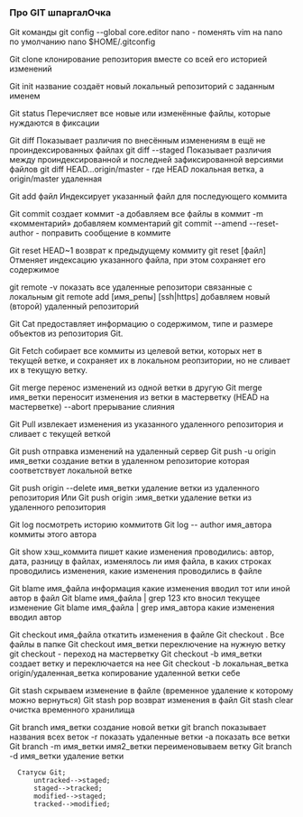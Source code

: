 

### Про GIT шпаргалОчка


Git команды
git config --global core.editor nano - поменять vim на nano по умолчанию
nano $HOME/.gitconfig

Git clone клонирование репозитория вместе со всей его историей изменений

Git init название создаёт новый локальный репозиторий с заданным именем

Git status Перечисляет все новые или изменённые файлы, которые нуждаются в фиксации

Git diff Показывает различия по внесённым изменениям в ещё не проиндексированных файлах
	git diff --staged Показывает различия между проиндексированной и последней зафиксированной версиями файлов
	git diff HEAD...origin/master - где HEAD локальная ветка, а origin/master удаленная  

Git add файл Индексирует указанный файл для последующего коммита

Git commit создает коммит
	-a  добавляем все файлы в коммит
	-m «комментарий» добавляем комментарий
git commit --amend --reset-author - поправить сообщение в коммите

Git reset HEAD~1 возврат к предыдущему коммиту
git reset [файл] Отменяет индексацию указанного файла, при этом сохраняет его содержимое

git remote -v показать все удаленные репозитори связанные с локальным
git remote add [имя_репы] [ssh|https] добавляем новый (второй) удаленный репозиторий

Git Cat предоставляет информацию о содержимом, типе и размере объектов из репозитория Git.

Git Fetch собирает все коммиты из целевой ветки, которых нет в текущей ветке, и сохраняет их в локальном реопзитории, но не сливает их в текущую ветку.

Git merge перенос изменений из одной ветки в другую
Git merge имя_ветки переносит изменения из ветки в мастерветку (HEAD на мастерветке)
--abort прерывание слияния

Git Pull извлекает изменения из указанного удаленного репозитория и сливает с текущей веткой

Git push отправка изменений на удаленный сервер
Git push -u origin имя_ветки создание ветки в удаленном репозиторие которая соответствует локальной ветке

Git push origin --delete имя_ветки удаление ветки из удаленного репозитория
Или
Git push origin :имя_ветки удаление ветки из удаленного репозитория

Git log посмотреть историю коммитотв
Git log -- author имя_автора коммиты этого автора

Git show хэш_коммита пишет какие изменения проводились: автор, дата, разницу в файлах, изменялось ли имя файла, в каких строках проводились изменения, какие изменения проводились в файле

Git blame имя_файла информация какие изменения вводил тот или иной автор в файл
Git blame имя_файла | grep 123 кто вносил текущее изменение
Git blame имя_файла | grep имя_автора какие изменения вводил автор

Git checkout имя_файла откатить изменения в файле
Git checkout . Все файлы в папке
Git checkout имя_ветки переключение на нужную ветку
git checkout - переход на мастерветку
Git checkout -b имя_ветки создает ветку и переключается на нее
Git checkout -b локальная_ветка origin/удаленная_ветка копирование удаленной ветки себе

Git stash скрываем изменение в файле (временное удаление к которому можно вернуться)
Git stash pop возврат изменения в файл
Git stash clear очистка временного хранилища

Git branch имя_ветки создание новой ветки
git branch показывает названия всех веток
    -r показать удаленные ветки
    -a  показать все ветки
Git branch -m имя_ветки имя2_ветки переименовываем ветку
Git branch -d имя_ветки удаление ветки

```mermaid
  Статусы Git;
      untracked-->staged;
      staged-->tracked;
      modified-->staged;
      tracked-->modified;
```
